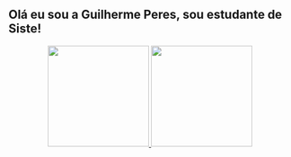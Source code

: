 ## Olá eu sou a Guilherme Peres, sou estudante de Siste!
<div align="center">
  <a href="https://github.com/Guilherme0202PM">
  <img height="180em" src="https://github-readme-stats.vercel.app/api?username=Guilherme0202PM&show_icons=true&theme=dracula&include_all_commits=true&count_private=true"/>
  <img height="180em" src="https://github-readme-stats.vercel.app/api/top-langs/?username=Guilherme0202PM&layout=compact&langs_count=7&theme=dracula"/>
</div>

 
